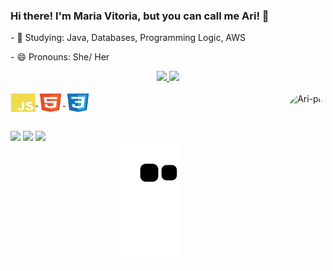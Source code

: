 ### Hi there! I'm Maria Vitoria, but you can call me Ari! 👋

<div>
  <p>- 🌱 Studying: Java, Databases, Programming Logic, AWS</p>
  <p>- 😄 Pronouns: She/ Her</p>
</div>

<div align="center">
  <a href="https://github.com/Arikt5">
  <img height="180em" src="https://github-readme-stats.vercel.app/api?username=Arikt5&show_icons=true&theme=synthwave&include_all_commits=true&count_private=true"/>
  <img height="180em" src="https://github-readme-stats.vercel.app/api/top-langs/?username=Arikt5&layout=compact&langs_count=7&theme=synthwave"/>
</div>
  
  <div style="display: inline_block"><br>
  <img align="center" alt="Ari-Js" height="30" width="40" src="https://raw.githubusercontent.com/devicons/devicon/master/icons/javascript/javascript-plain.svg">
  <img align="center" alt="Ari-HTML" height="30" width="40" src="https://raw.githubusercontent.com/devicons/devicon/master/icons/html5/html5-original.svg">
  <img align="center" alt="Ari-CSS" height="30" width="40" src="https://raw.githubusercontent.com/devicons/devicon/master/icons/css3/css3-original.svg">
  <img align="right" alt="Ari-pic" height="150" style="border-radius:50px;" src="https://user-images.githubusercontent.com/91793259/145229387-1c0a9ec1-7f11-48f3-8f7c-702866af282d.jpeg">
</div>
  
  ##
  
<div> 
 <a href="https://discord.gg/Arikt#5088" target="_blank"><img src="https://img.shields.io/badge/Discord-7289DA?style=for-the-badge&logo=discord&logoColor=white" target="_blank"></a> 
  <a href = "mailto: mary.vitoriahp@gmail.com" target="_blank"><img src="https://img.shields.io/badge/-Gmail-%23333?style=for-the-badge&logo=gmail&logoColor=red" target="_blank"></a>
  <a href="https://www.linkedin.com/in/mariavitoriasilva/" target="_blank"><img src="https://img.shields.io/badge/-LinkedIn-%230077B5?style=for-the-badge&logo=linkedin&logoColor=white" target="_blank"></a>   
</div>
  
<div align="center">
  <img alt="svg cobrinha" src="https://raw.githubusercontent.com/Arikt5/Arikt5/output/github-contribution-grid-snake.svg">
</div>
